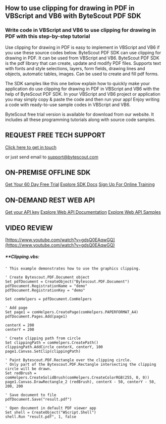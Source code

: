 ## How to use clipping for drawing in PDF in VBScript and VB6 with ByteScout PDF SDK

### Write code in VBScript and VB6 to use clipping for drawing in PDF with this step-by-step tutorial

Use clipping for drawing in PDF is easy to implement in VBScript and VB6 if you use these source codes below. ByteScout PDF SDK can use clipping for drawing in PDF. It can be used from VBScript and VB6. ByteScout PDF SDK is the pdf library that can create, update and modify PDF files. Supports text with fonts and style selections, layers, form fields, drawing lines and objects, automatic tables, images. Can be used to create and fill pdf forms.

The SDK samples like this one below explain how to quickly make your application do use clipping for drawing in PDF in VBScript and VB6 with the help of ByteScout PDF SDK. In your VBScript and VB6 project or application you may simply copy & paste the code and then run your app! Enjoy writing a code with ready-to-use sample codes in VBScript and VB6.

ByteScout free trial version is available for download from our website. It includes all these programming tutorials along with source code samples.

## REQUEST FREE TECH SUPPORT

[Click here to get in touch](https://bytescout.zendesk.com/hc/en-us/requests/new?subject=ByteScout%20PDF%20SDK%20Question)

or just send email to [support@bytescout.com](mailto:support@bytescout.com?subject=ByteScout%20PDF%20SDK%20Question) 

## ON-PREMISE OFFLINE SDK 

[Get Your 60 Day Free Trial](https://bytescout.com/download/web-installer?utm_source=github-readme)
[Explore SDK Docs](https://bytescout.com/documentation/index.html?utm_source=github-readme)
[Sign Up For Online Training](https://academy.bytescout.com/)


## ON-DEMAND REST WEB API

[Get your API key](https://pdf.co/documentation/api?utm_source=github-readme)
[Explore Web API Documentation](https://pdf.co/documentation/api?utm_source=github-readme)
[Explore Web API Samples](https://github.com/bytescout/ByteScout-SDK-SourceCode/tree/master/PDF.co%20Web%20API)

## VIDEO REVIEW

[https://www.youtube.com/watch?v=gdsQ0EAqwGQ](https://www.youtube.com/watch?v=gdsQ0EAqwGQ)




<!-- code block begin -->

##### ****Clipping.vbs:**
    
```
' This example demonstrates how to use the graphics clipping.

' Create Bytescout.PDF.Document object
Set pdfDocument = CreateObject("Bytescout.PDF.Document")
pdfDocument.RegistrationName = "demo"
pdfDocument.RegistrationKey = "demo"

Set comHelpers = pdfDocument.ComHelpers

' Add page
Set page1 = comHelpers.CreatePage(comHelpers.PAPERFORMAT_A4)
pdfDocument.Pages.Add(page1)

centerX = 200
centerY = 200

' Create clipping path from circle
Set clippingPath = comHelpers.CreatePath()
clippingPath.AddCircle centerX, centerY, 100
page1.Canvas.SetClip(clippingPath)

' Paint Bytescout.PDF.Rectangle over the clipping circle.
' Only part of the Bytescout.PDF.Rectangle intersecting the clipping circle will be drawn.
Set redBrush = comHelpers.CreateSolidBrush(comHelpers.CreateColorRGB(255, 0, 0))
page1.Canvas.DrawRectangle_2 (redBrush), centerX - 50, centerY - 50, 200, 200

' Save document to file
pdfDocument.Save("result.pdf")

' Open document in default PDF viewer app
Set shell = CreateObject("WScript.Shell")
shell.Run "result.pdf", 1, false

```

<!-- code block end -->